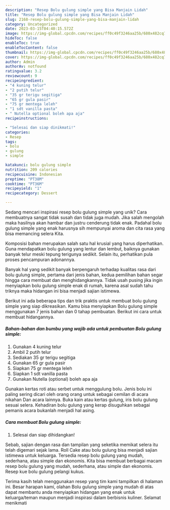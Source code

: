 ```yaml
---
description: "Resep Bolu gulung simple yang Bisa Manjain Lidah"
title: "Resep Bolu gulung simple yang Bisa Manjain Lidah"
slug: 2168-resep-bolu-gulung-simple-yang-bisa-manjain-lidah
category: Uncategorized
date: 2023-03-15T04:40:15.572Z
image: https://img-global.cpcdn.com/recipes/ff0c49f3246aa25b/680x482cq70/bolu-gulung-simple-foto-resep-utama.jpg
hideToc: false
enableToc: true
enableTocContent: false
thumbnail: https://img-global.cpcdn.com/recipes/ff0c49f3246aa25b/680x482cq70/bolu-gulung-simple-foto-resep-utama.jpg
cover: https://img-global.cpcdn.com/recipes/ff0c49f3246aa25b/680x482cq70/bolu-gulung-simple-foto-resep-utama.jpg
author: Admin
authorAv: notfound
ratingvalue: 3.2
reviewcount: 9
recipeingredient:
- "4 kuning telur"
- "2 putih telur"
- "35 gr terigu segitiga"
- "65 gr gula pasir"
- "75 gr mentega leleh"
- "1 sdt vanilla pasta"
- " Nutella optional boleh apa aja"
recipeinstructions:

- "Selesai dan siap dinikmati!"
categories:
- Resep
tags:
- bolu
- gulung
- simple

katakunci: bolu gulung simple 
nutrition: 209 calories
recipecuisine: Indonesian
preptime: "PT38M"
cooktime: "PT36M"
recipeyield: "1"
recipecategory: Dessert

---
```





Sedang mencari inspirasi resep bolu gulung simple yang unik? Cara membuatnya sangat tidak susah dan tidak juga mudah. Jika salah mengolah maka hasilnya akan hambar dan justru cenderung tidak enak. Padahal bolu gulung simple yang enak harusnya sih mempunyai aroma dan cita rasa yang bisa memancing selera Kita.





Komposisi bahan merupakan salah satu hal krusial yang harus diperhatikan. Guna mendapatkan bolu gulung yang lentur dan lembut, baiknya gunakan banyak telur meski tepung terigunya sedikit. Selain itu, perhatikan pula proses pencampuran adonannya.

Banyak hal yang sedikit banyak berpengaruh terhadap kualitas rasa dari bolu gulung simple, pertama dari jenis bahan, kedua pemilihan bahan segar hingga cara membuat dan menghidangkannya. Tidak usah pusing jika ingin menyiapkan bolu gulung simple enak di rumah, karena asal sudah tahu triknya maka hidangan ini bisa menjadi sajian istimewa.






Berikut ini ada beberapa tips dan trik praktis untuk membuat bolu gulung simple yang siap dikreasikan. Kamu bisa menyiapkan Bolu gulung simple menggunakan 7 jenis bahan dan 0 tahap pembuatan. Berikut ini cara untuk membuat hidangannya.

<!--inarticleads1-->

##### Bahan-bahan dan bumbu yang wajib ada untuk pembuatan Bolu gulung simple:

1. Gunakan 4 kuning telur
1. Ambil 2 putih telur
1. Sediakan 35 gr terigu segitiga
1. Gunakan 65 gr gula pasir
1. Siapkan 75 gr mentega leleh
1. Siapkan 1 sdt vanilla pasta
1. Gunakan  Nutella (optional) boleh apa aja


Gunakan kertas roti atau serbet untuk menggulung bolu. Jenis bolu ini paling sering dicari oleh orang orang untuk sebagai cemilan di acara nikahan Dan acara lainnya. Buka kain atau kertas gulung, iris bolu gulung sesuai selera. Kehadiran bolu gulung yang kerap disuguhkan sebagai pemanis acara bukanlah menjadi hal asing. 

<!--inarticleads2-->

##### Cara membuat Bolu gulung simple:


1. Selesai dan siap dihidangkan!

Sebab, sajian dengan rasa dan tampilan yang seketika memikat selera itu telah digemari sejak lama. Roll Cake atau bolu gulung bisa menjadi sajian istimewa untuk keluarga. Tersedia resep bolu gulung yang mudah, sederhana, atau simple dan ekonomis. Kita bisa membuat berbagai macam resep bolu gulung yang mudah, sederhana, atau simple dan ekonomis. Resep kue bolu gulung pelangi kukus. 

Terima kasih telah menggunakan resep yang tim kami tampilkan di halaman ini. Besar harapan kami, olahan Bolu gulung simple yang mudah di atas dapat membantu anda menyiapkan hidangan yang enak untuk keluarga/teman maupun menjadi inspirasi dalam berbisnis kuliner. Selamat menikmati
